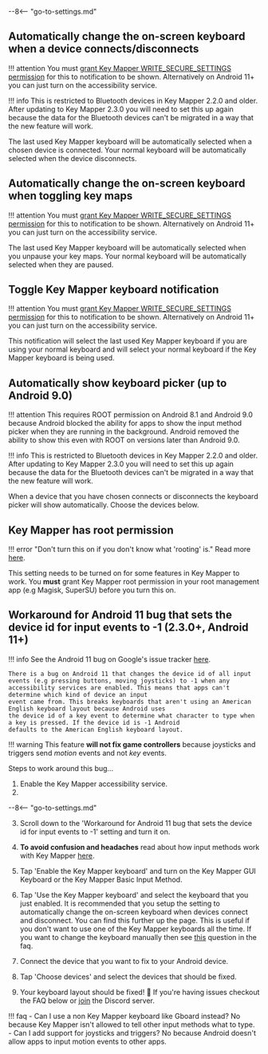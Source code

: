 --8<-- "go-to-settings.md"

## Automatically change the on-screen keyboard when a device connects/disconnects

!!! attention
    You must [grant Key Mapper WRITE_SECURE_SETTINGS permission](../adb-permissions/#write_secure_settings) for this to notification to be shown. Alternatively on Android 11+ you can just turn on the accessibility service.

!!! info
    This is restricted to Bluetooth devices in Key Mapper 2.2.0 and older. After updating to Key Mapper 2.3.0 you will need to set this up again because the data for the Bluetooth devices can't be migrated in a way that the new feature will work.

The last used Key Mapper keyboard will be automatically selected when a chosen device is connected. Your normal keyboard will be automatically selected when the device disconnects.

## Automatically change the on-screen keyboard when toggling key maps

!!! attention
    You must [grant Key Mapper WRITE_SECURE_SETTINGS permission](../adb-permissions/#write_secure_settings) for this to notification to be shown. Alternatively on Android 11+ you can just turn on the accessibility service.

The last used Key Mapper keyboard will be automatically selected when you unpause your key maps. Your normal keyboard will be automatically selected when they are paused.

## Toggle Key Mapper keyboard notification

!!! attention
    You must [grant Key Mapper WRITE_SECURE_SETTINGS permission](../adb-permissions/#write_secure_settings) for this to notification to be shown. Alternatively on Android 11+ you can just turn on the accessibility service.

This notification will select the last used Key Mapper keyboard if you are using your normal keyboard and will select your normal keyboard if the Key Mapper keyboard is being used.

## Automatically show keyboard picker (up to Android 9.0)

!!! attention
    This requires ROOT permission on Android 8.1 and Android 9.0 because Android blocked the ability for apps to show the input method picker when they are running in the background. Android removed the ability to show this even with ROOT on versions later than Android 9.0.

!!! info
    This is restricted to Bluetooth devices in Key Mapper 2.2.0 and older. After updating to Key Mapper 2.3.0 you will need to set this up again because the data for the Bluetooth devices can't be migrated in a way that the new feature will work.

When a device that you have chosen connects or disconnects the keyboard picker will show automatically. Choose the devices below.

## Key Mapper has root permission

!!! error "Don't turn this on if you don't know what 'rooting' is."
    Read more [here](https://en.wikipedia.org/wiki/Rooting_(Android)).

This setting needs to be turned on for some features in Key Mapper to work. You **must** grant Key Mapper root permission in your root management app (e.g Magisk, SuperSU) before you turn this on.

## Workaround for Android 11 bug that sets the device id for input events to -1 (2.3.0+, Android 11+)

!!! info
    See the Android 11 bug on Google's issue tracker [here](https://issuetracker.google.com/issues/163120692).

    There is a bug on Android 11 that changes the device id of all input events (e.g pressing buttons, moving joysticks) to -1 when any accessibility services are enabled. This means that apps can't determine which kind of device an input
    event came from. This breaks keyboards that aren't using an American English keyboard layout because Android uses
    the device id of a key event to determine what character to type when a key is pressed. If the device id is -1 Android
    defaults to the American English keyboard layout.

!!! warning
    This feature **will not fix game controllers** because joysticks and triggers send *motion* events and not *key* events.

Steps to work around this bug...

1. Enable the Key Mapper accessibility service.
2. 
 --8<-- "go-to-settings.md"

3. Scroll down to the 'Workaround for Android 11 bug that sets the device id for input events to -1' setting and turn it on.
4. **To avoid confusion and headaches** read about how input methods work with Key Mapper [here](../quick-start.md#set-up-a-key-mapper-keyboard).
5. Tap 'Enable the Key Mapper keyboard' and turn on the Key Mapper GUI Keyboard or the Key Mapper Basic Input Method.
6. Tap 'Use the Key Mapper keyboard' and select the keyboard that you just enabled.
   It is recommended that you setup the setting to automatically change the on-screen keyboard when devices connect and disconnect. You can find this further up the page. This is useful if you don't want to use one of the Key Mapper keyboards all the time. If you want to change the keyboard manually then see [this](../faq.md#how-do-i-change-the-keyboard) question in the faq.

7. Connect the device that you want to fix to your Android device.
8. Tap 'Choose devices' and select the devices that should be fixed.
9. Your keyboard layout should be fixed! 🎉 If you're having issues checkout the FAQ below or [join](http://www.keymapper.club) the Discord server.

!!! faq
    - Can I use a non Key Mapper keyboard like Gboard instead? No because Key Mapper isn't allowed to tell other input methods what to type.
    - Can I add support for joysticks and triggers? No because Android doesn't allow apps to input motion events to other apps.
